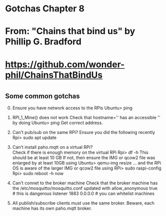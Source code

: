# Gotchas Chapter 8
#
#
# From: "Chains that bind us" by Phillip G. Bradford
#  https://github.com/wonder-phil/ChainsThatBindUs
#     
#

## Some common gotchas

0. Ensure you have network access to the RPis
   Ubuntu> ping <Rpi IP address>
   
1. RPI_1_Mine() does not work
   Check that hostname='<GUEST>' has an accessible '<GUEST>' by doing
   Ubuntu> ping <GUEST>
   Get correct <GUEST> address.

2. Can't pub/sub on the same RPi?
     Ensure you did the following recently
	 Rpi> sudo apt update 
	 
3. Can't install paho.mqtt on a virtual RPi?  
    Check if there is enough memory on the virtual RPi
	 Rpi>  df -h
	This should be at least 10 GB
	If not, then ensure the IMG or qcow2 file was enlarged by at least 10GB using
	  Ubuntu> qemu-img resize ...
	  and the RPi OS is aware of the larger IMG or qcow2 file using
	  RPi> sudo raspi-config
	  Rpi> sudo reboot -h now

4. Can't connet to the broker machine
     Check that the broker machine has the /etc/mosquitto/mosquitto.conf updated with 
	 allow_anonymous  true   # this is dangerous
     listener 1883 0.0.0.0   # you can whitelist machines
	  
5. All publish/subscribe clients must use the same broker.  Beware, each machine has its own paho.mqtt broker.

